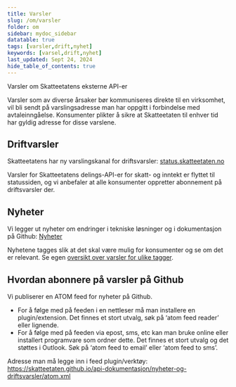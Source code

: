 ```yaml
---
title: Varsler
slug: /om/varsler
folder: om
sidebar: mydoc_sidebar
datatable: true
tags: [varsler,drift,nyhet]
keywords: [varsel,drift,nyhet]
last_updated: Sept 24, 2024
hide_table_of_contents: true
---
```

<Summary>Varsler om Skatteetatens eksterne API-er</Summary>

Varsler som av diverse årsaker bør kommuniseres direkte til en virksomhet, vil bli sendt på varslingsadresse man har oppgitt i forbindelse med avtaleinngåelse. Konsumenter plikter å sikre at Skatteetaten til enhver tid har gyldig adresse for disse varslene.

## Driftvarsler
Skatteetatens har ny varslingskanal for driftsvarsler: [status.skatteetaten.no](https://status.skatteetaten.no/)

Varsler for Skatteetatens delings-API-er for skatt- og inntekt er flyttet til statussiden, og vi anbefaler at alle konsumenter oppretter abonnement på driftsvarsler der.

## Nyheter

Vi legger ut nyheter om endringer i tekniske løsninger og i dokumentasjon på Github: [Nyheter](/nyheter-og-driftsvarsler)

Nyhetene tagges slik at det skal være mulig for konsumenter og se om det er relevant. Se egen [oversikt over varsler for ulike tagger](/nyheter-og-driftsvarsler/tags).

## Hvordan abonnere på varsler på Github
Vi publiserer en ATOM feed for nyheter på Github.

- For å følge med på feeden i en nettleser må man installere en plugin/extension. Det finnes et stort utvalg, søk på ‘atom feed reader’ eller lignende.
- For å følge med på feeden via epost, sms, etc kan man bruke online eller installert programvare som ordner dette. Det finnes et stort utvalg og det støttes i Outlook. Søk på ‘atom feed to email’ eller ‘atom feed to sms’.

Adresse man må legge inn i feed plugin/verktøy: https://skatteetaten.github.io/api-dokumentasjon/nyheter-og-driftsvarsler/atom.xml
